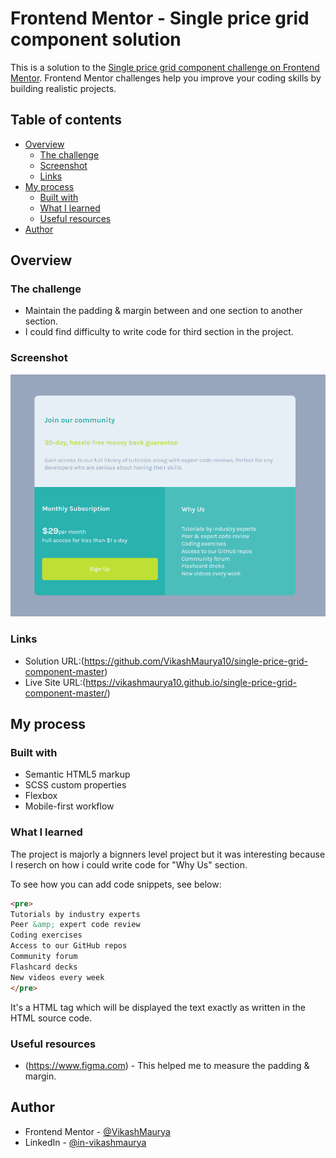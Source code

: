 # Frontend Mentor - Single price grid component solution

This is a solution to the [Single price grid component challenge on Frontend Mentor](https://www.frontendmentor.io/challenges/single-price-grid-component-5ce41129d0ff452fec5abbbc). Frontend Mentor challenges help you improve your coding skills by building realistic projects.

## Table of contents

- [Overview](#overview)
  - [The challenge](#the-challenge)
  - [Screenshot](#screenshot)
  - [Links](#links)
- [My process](#my-process)
  - [Built with](#built-with)
  - [What I learned](#what-i-learned)
  - [Useful resources](#useful-resources)
- [Author](#author)

## Overview

### The challenge

- Maintain the padding & margin between and one section to another section.
- I could find difficulty to write code for third section in the project.

### Screenshot

![](./assets/images/screenshot.png)

### Links

- Solution URL:(https://github.com/VikashMaurya10/single-price-grid-component-master)
- Live Site URL:(https://vikashmaurya10.github.io/single-price-grid-component-master/)

## My process

### Built with

- Semantic HTML5 markup
- SCSS custom properties
- Flexbox
- Mobile-first workflow

### What I learned

The project is majorly a bignners level project but it was interesting because I reserch on how i could write code for "Why Us" section.

To see how you can add code snippets, see below:

```html
<pre>
Tutorials by industry experts
Peer &amp; expert code review
Coding exercises
Access to our GitHub repos
Community forum
Flashcard decks
New videos every week
</pre>
```

It's a HTML tag which will be displayed the text exactly as written in the HTML source code.

### Useful resources

- (https://www.figma.com) - This helped me to measure the padding & margin.

## Author

- Frontend Mentor - [@VikashMaurya](https://www.frontendmentor.io/profile/@VikashMaurya)
- LinkedIn - [@in-vikashmaurya](https://www.linkedin.com/in/in-vikashmaurya)
